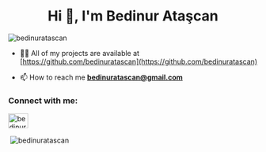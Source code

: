 <h1 align="center">Hi 👋, I'm Bedinur Ataşcan</h1>

<p align="left"> <img src="https://komarev.com/ghpvc/?username=bedinuratascan&label=Profile%20views&color=0e75b6&style=flat" alt="bedinuratascan" /> </p>

- 👨‍💻 All of my projects are available at [https://github.com/bedinuratascan](https://github.com/bedinuratascan)

- 📫 How to reach me **bedinuratascan@gmail.com**

<p align="left">
<h3 align="left">Connect with me:</h3>
<a href="https://linkedin.com/in/bedinuratascan" target="blank"><img align="center" src="https://cdn.jsdelivr.net/npm/simple-icons@3.0.1/icons/linkedin.svg" alt="bedinuratascan" height="30" width="40" /></a>
</p>

<p>&nbsp;<img align="center" src="https://github-readme-stats.vercel.app/api?username=bedinuratascan&show_icons=true" alt="bedinuratascan" /></p>
